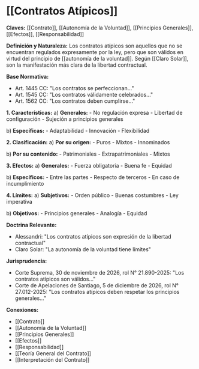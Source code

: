 # [[Contratos Atípicos]]

**Claves:** [[Contrato]], [[Autonomía de la Voluntad]], [[Principios Generales]], [[Efectos]], [[Responsabilidad]]

**Definición y Naturaleza:**
Los contratos atípicos son aquellos que no se encuentran regulados expresamente por la ley, pero que son válidos en virtud del principio de [[autonomía de la voluntad]]. Según [[Claro Solar]], son la manifestación más clara de la libertad contractual.

**Base Normativa:**
- Art. 1445 CC: "Los contratos se perfeccionan..."
- Art. 1545 CC: "Los contratos válidamente celebrados..."
- Art. 1562 CC: "Los contratos deben cumplirse..."

**1. Características:**
   a) **Generales:**
      - No regulación expresa
      - Libertad de configuración
      - Sujeción a principios generales

   b) **Específicas:**
      - Adaptabilidad
      - Innovación
      - Flexibilidad

**2. Clasificación:**
   a) **Por su origen:**
      - Puros
      - Mixtos
      - Innominados

   b) **Por su contenido:**
      - Patrimoniales
      - Extrapatrimoniales
      - Mixtos

**3. Efectos:**
   a) **Generales:**
      - Fuerza obligatoria
      - Buena fe
      - Equidad

   b) **Específicos:**
      - Entre las partes
      - Respecto de terceros
      - En caso de incumplimiento

**4. Límites:**
   a) **Subjetivos:**
      - Orden público
      - Buenas costumbres
      - Ley imperativa

   b) **Objetivos:**
      - Principios generales
      - Analogía
      - Equidad

**Doctrina Relevante:**
- Alessandri: "Los contratos atípicos son expresión de la libertad contractual"
- Claro Solar: "La autonomía de la voluntad tiene límites"

**Jurisprudencia:**
- Corte Suprema, 30 de noviembre de 2026, rol N° 21.890-2025: "Los contratos atípicos son válidos..."
- Corte de Apelaciones de Santiago, 5 de diciembre de 2026, rol N° 27.012-2025: "Los contratos atípicos deben respetar los principios generales..."

**Conexiones:**
- [[Contrato]]
- [[Autonomía de la Voluntad]]
- [[Principios Generales]]
- [[Efectos]]
- [[Responsabilidad]]
- [[Teoría General del Contrato]]
- [[Interpretación del Contrato]] 